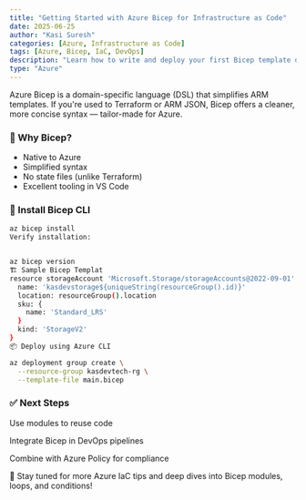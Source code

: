 ```yaml
---
title: "Getting Started with Azure Bicep for Infrastructure as Code"
date: 2025-06-25
author: "Kasi Suresh"
categories: [Azure, Infrastructure as Code]
tags: [Azure, Bicep, IaC, DevOps]
description: "Learn how to write and deploy your first Bicep template on Azure, and understand why Bicep is becoming the new standard for IaC in Azure."
type: "Azure"
---
```


Azure Bicep is a domain-specific language (DSL) that simplifies ARM templates. If you're used to Terraform or ARM JSON, Bicep offers a cleaner, more concise syntax — tailor-made for Azure.

### 🔧 Why Bicep?

- Native to Azure
- Simplified syntax
- No state files (unlike Terraform)
- Excellent tooling in VS Code

### 🚀 Install Bicep CLI

```bash
az bicep install
Verify installation:


az bicep version
🏗️ Sample Bicep Templat
resource storageAccount 'Microsoft.Storage/storageAccounts@2022-09-01' = {
  name: 'kasdevstorage${uniqueString(resourceGroup().id)}'
  location: resourceGroup().location
  sku: {
    name: 'Standard_LRS'
  }
  kind: 'StorageV2'
}
📦 Deploy using Azure CLI

az deployment group create \
  --resource-group kasdevtech-rg \
  --template-file main.bicep
```

### ✅ Next Steps
Use modules to reuse code

Integrate Bicep in DevOps pipelines

Combine with Azure Policy for compliance

📘 Stay tuned for more Azure IaC tips and deep dives into Bicep modules, loops, and conditions!

